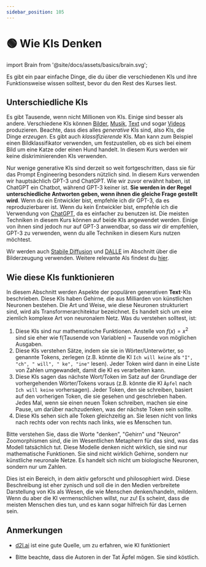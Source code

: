 ```yaml
---
sidebar_position: 105
---
```

# 🟢 Wie KIs Denken


import Brain from '@site/docs/assets/basics/brain.svg';

<div style={{textAlign: 'center'}}>
  <Brain style={{width:"100%",height:"300px",verticalAlign:"top"}}/>
</div>


Es gibt ein paar einfache Dinge, die du über die verschiedenen KIs und ihre Funktionsweise wissen solltest, bevor du den Rest des Kurses liest.


## Unterschiedliche KIs

Es gibt Tausende, wenn nicht Millionen von KIs. Einige sind besser als andere. Verschiedene KIs können [Bilder](https://openai.com/product/dall-e-2), [Musik](https://google-research.github.io/seanet/musiclm/examples/), [Text](https://platform.openai.com/playground) und sogar [Videos](https://makeavideo.studio/) produzieren. Beachte, dass dies alles *generative* KIs sind, also KIs, die Dinge *erzeugen*. Es gibt auch *klassifizierende* KIs. Man kann zum Beispiel einen Bildklassifikator verwenden, um festzustellen, ob es sich bei einem Bild um eine Katze oder einen Hund handelt. In diesem Kurs werden wir keine diskriminierenden KIs verwenden.


Nur wenige generative KIs sind derzeit so weit fortgeschritten, dass sie für das Prompt Engineering besonders nützlich sind. In diesem Kurs verwenden wir hauptsächlich GPT-3 und ChatGPT. Wie wir zuvor erwähnt haben, ist ChatGPT ein Chatbot, während GPT-3 keiner ist. **Sie werden in der Regel unterschiedliche Antworten geben, wenn ihnen die gleiche Frage gestellt wird**. Wenn du ein Entwickler bist, empfehle ich dir GPT-3, da es reproduzierbarer ist. Wenn du kein Entwickler bist, empfehle ich die Verwendung von [ChatGPT](https://learnprompting.org/docs/category/%EF%B8%8F-image-prompting), da es einfacher zu benutzen ist. Die meisten Techniken in diesem Kurs können auf beide KIs angewendet werden. Einige von ihnen sind jedoch nur auf GPT-3 anwendbar, so dass wir dir empfehlen, GPT-3 zu verwenden, wenn du alle Techniken in diesem Kurs nutzen möchtest.

Wir werden auch [Stabile Diffusion](https://beta.dreamstudio.ai/home) und [DALLE](https://openai.com/product/dall-e-2) im Abschnitt über die Bilderzeugung verwenden. Weitere relevante AIs findest du [hier](https://learnprompting.org/docs/products#chatbots).

## Wie diese KIs funktionieren

In diesem Abschnitt werden Aspekte der populären generativen **Text**-KIs beschrieben. Diese KIs haben Gehirne, die aus Milliarden von künstlichen Neuronen bestehen. Die Art und Weise, wie diese Neuronen strukturiert sind, wird als Transformerarchitektur bezeichnet. Es handelt sich um eine ziemlich komplexe Art von neuronalem Netz. Was du verstehen solltest, ist:

1. Diese KIs sind nur mathematische Funktionen. Anstelle von $f(x) = x^2$ sind sie eher wie f(Tausende von Variablen) = Tausende von möglichen Ausgaben.
2. Diese KIs verstehen Sätze, indem sie sie in Wörter/Unterwörter, so genannte Tokens, zerlegen (z.B. könnte die KI `Ich will keine` als `"I", "ch", " will", " ke", "ine"` lesen). Jeder Token wird dann in eine Liste von Zahlen umgewandelt, damit die KI es verarbeiten kann.
3. Diese KIs sagen das nächste Wort/Token im Satz auf der Grundlage der vorhergehenden Wörter/Tokens voraus (z.B. könnte die KI `Äpfel` nach `Ich will keine` vorhersagen). Jeder Token, den sie schreiben, basiert auf den vorherigen Token, die sie gesehen und geschrieben haben. Jedes Mal, wenn sie einen neuen Token schreiben, machen sie eine Pause, um darüber nachzudenken, was der nächste Token sein sollte.
4. Diese KIs sehen sich alle Token gleichzeitig an. Sie lesen nicht von links nach rechts oder von rechts nach links, wie es Menschen tun.

Bitte verstehen Sie, dass die Worte "denken", "Gehirn" und "Neuron" Zoomorphismen sind, die im Wesentlichen Metaphern für das sind, was das Modell tatsächlich tut. Diese Modelle denken nicht wirklich, sie sind nur mathematische Funktionen. Sie sind nicht wirklich Gehirne, sondern nur künstliche neuronale Netze. Es handelt sich nicht um biologische Neuronen, sondern nur um Zahlen.

Dies ist ein Bereich, in dem aktiv geforscht und philosophiert wird. Diese Beschreibung ist eher zynisch und soll die in den Medien verbreitete Darstellung von KIs als Wesen, die wie Menschen denken/handeln, mildern. Wenn du aber die KI vermenschlichen willst, nur zu! Es scheint, dass die meisten Menschen dies tun, und es kann sogar hilfreich für das Lernen sein.


## Anmerkungen

- [d2l.ai](https://www.d2l.ai) ist eine gute Quelle, um zu erfahren, wie KI funktioniert

- Bitte beachte, dass die Autoren in der Tat Äpfel mögen. Sie sind köstlich.

